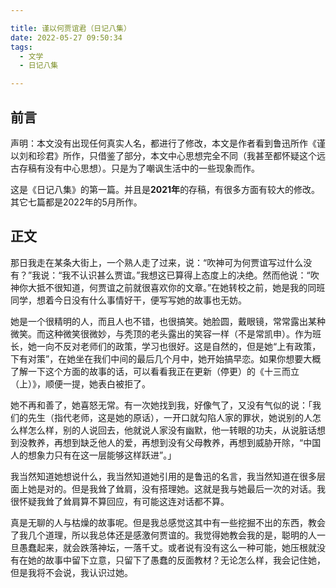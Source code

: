 ```yaml
---

title: 谨以何贾谊君（日记八集）
date: 2022-05-27 09:50:34
tags: 
  - 文学
  - 日记八集

---
```


## 前言

声明：本文没有出现任何真实人名，都进行了修改，本文是作者看到鲁迅所作《谨以刘和珍君》所作，只借鉴了部分，本文中心思想完全不同（我甚至都怀疑这个远古存稿有没有中心思想）。只是为了嘲讽生活中的一些现象而作。

这是《日记八集》的第一篇。并且是**2021年**的存稿，有很多方面有较大的修改。其它七篇都是2022年的5月所作。

## 正文

那日我走在某条大街上，一个熟人走了过来，说：“吹神可为何贾谊写过什么没有？”我说：“我不认识甚么贾谊。”我想这已算得上态度上的决绝。然而他说：“吹神你大抵不很知道，何贾谊之前就很喜欢你的文章。”在她转校之前，她是我的同班同学，想着今日没有什么事情好干，便写写她的故事也无妨。

她是一个很精明的人，而且人也不错，也很搞笑。她脸圆，戴眼镜，常常露出某种微笑。而这种微笑很微妙，与秃顶的老头露出的笑容一样（不是常凯申）。作为班长，她一向不反对老师们的政策，学习也很好。这是自然的，但是她“上有政策，下有对策”，在她坐在我们中间的最后几个月中，她开始搞早恋。如果你想要大概了解一下这个方面的故事的话，可以看看我正在更新（停更）的《十三而立（上）》，顺便一提，她表白被拒了。

她不再和善了，她喜怒无常。有一次她找到我，好像气了，又没有气似的说：「我们的先生（指代老师，这是她的原话），一开口就勾陷人家的罪状，她说别的人怎么样怎么样，别的人说回去，他就说人家没有幽默，他一转眼的功夫，从说脏话想到没教养，再想到缺乏他人的爱，再想到没有父母教养，再想到威胁开除，“中国人的想象力只有在这一层能够这样跃进”。」

我当然知道她想说什么，我当然知道她引用的是鲁迅的名言，我当然知道在很多层面上她是对的。但是我耸了耸肩，没有搭理她。这就是我与她最后一次的对话。我很怀疑我耸了耸肩算不算回应，有可能这连对话都不算。

真是无聊的人与枯燥的故事呢。但是我总感觉这其中有一些挖掘不出的东西，教会了我几个道理，所以我总体还是感激何贾谊的。我觉得她教会我的是，聪明的人一旦愚蠢起来，就会跌落神坛，一落千丈。或者说有没有这么一种可能，她压根就没有在她的故事中留下立意，只留下了愚蠢的反面教材？无论怎么样，我会记住她，但是我将不会说，我认识过她。